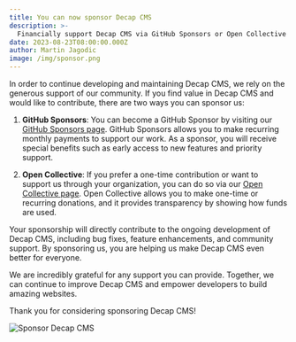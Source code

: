 ```yaml
---
title: You can now sponsor Decap CMS
description: >-
  Financially support Decap CMS via GitHub Sponsors or Open Collective
date: 2023-08-23T08:00:00.000Z
author: Martin Jagodic
image: /img/sponsor.png
---
```

In order to continue developing and maintaining Decap CMS, we rely on the generous support of our community. If you find value in Decap CMS and would like to contribute, there are two ways you can sponsor us:

1. **GitHub Sponsors**: You can become a GitHub Sponsor by visiting our [GitHub Sponsors page](https://github.com/sponsors/decap-cms). GitHub Sponsors allows you to make recurring monthly payments to support our work. As a sponsor, you will receive special benefits such as early access to new features and priority support.

2. **Open Collective**: If you prefer a one-time contribution or want to support us through your organization, you can do so via our [Open Collective page](https://opencollective.com/decap-cms). Open Collective allows you to make one-time or recurring donations, and it provides transparency by showing how funds are used.

Your sponsorship will directly contribute to the ongoing development of Decap CMS, including bug fixes, feature enhancements, and community support. By sponsoring us, you are helping us make Decap CMS even better for everyone.

We are incredibly grateful for any support you can provide. Together, we can continue to improve Decap CMS and empower developers to build amazing websites.

Thank you for considering sponsoring Decap CMS!

![Sponsor Decap CMS](/img/sponsor.png)

